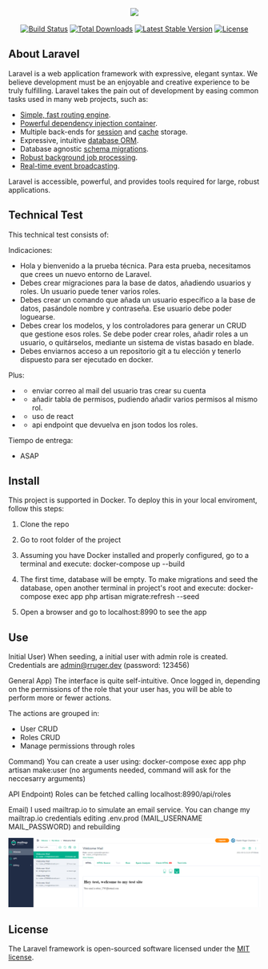 <p align="center"><a href="https://laravel.com" target="_blank"><img src="https://raw.githubusercontent.com/laravel/art/master/logo-lockup/5%20SVG/2%20CMYK/1%20Full%20Color/laravel-logolockup-cmyk-red.svg" width="400"></a></p>

<p align="center">
<a href="https://travis-ci.org/laravel/framework"><img src="https://travis-ci.org/laravel/framework.svg" alt="Build Status"></a>
<a href="https://packagist.org/packages/laravel/framework"><img src="https://img.shields.io/packagist/dt/laravel/framework" alt="Total Downloads"></a>
<a href="https://packagist.org/packages/laravel/framework"><img src="https://img.shields.io/packagist/v/laravel/framework" alt="Latest Stable Version"></a>
<a href="https://packagist.org/packages/laravel/framework"><img src="https://img.shields.io/packagist/l/laravel/framework" alt="License"></a>
</p>

## About Laravel

Laravel is a web application framework with expressive, elegant syntax. We believe development must be an enjoyable and creative experience to be truly fulfilling. Laravel takes the pain out of development by easing common tasks used in many web projects, such as:

- [Simple, fast routing engine](https://laravel.com/docs/routing).
- [Powerful dependency injection container](https://laravel.com/docs/container).
- Multiple back-ends for [session](https://laravel.com/docs/session) and [cache](https://laravel.com/docs/cache) storage.
- Expressive, intuitive [database ORM](https://laravel.com/docs/eloquent).
- Database agnostic [schema migrations](https://laravel.com/docs/migrations).
- [Robust background job processing](https://laravel.com/docs/queues).
- [Real-time event broadcasting](https://laravel.com/docs/broadcasting).

Laravel is accessible, powerful, and provides tools required for large, robust applications.

## Technical Test

This technical test consists of:

Indicaciones:
- Hola y bienvenido a la prueba técnica. Para esta prueba, necesitamos que
    crees un nuevo entorno de Laravel.
- Debes crear migraciones para la base de datos, añadiendo usuarios y roles.
    Un usuario puede tener varios roles.
- Debes crear un comando que añada un usuario específico a la base de datos,
    pasándole nombre y contraseña. Ese usuario debe poder loguearse.
- Debes crear los modelos, y los controladores para generar un CRUD que
    gestione esos roles. Se debe poder crear roles, añadir roles a un usuario, o
    quitárselos, mediante un sistema de vistas basado en blade.
- Debes enviarnos acceso a un repositorio git a tu elección y tenerlo dispuesto
    para ser ejecutado en docker.

Plus:
- + enviar correo al mail del usuario tras crear su cuenta
- + añadir tabla de permisos, pudiendo añadir varios permisos al mismo rol.
- + uso de react
- + api endpoint que devuelva en json todos los roles.

Tiempo de entrega:
- ASAP


## Install

This project is supported in Docker.
To deploy this in your local enviroment, follow this steps:

1) Clone the repo

2) Go to root folder of the project

3) Assuming you have Docker installed and properly configured, go to a terminal and execute: docker-compose up --build

4) The first time, database will be empty. To make migrations and seed the database, open another terminal in project's root and execute: docker-compose exec app php artisan migrate:refresh --seed  

5) Open a browser and go to localhost:8990 to see the app


## Use

Initial User) When seeding, a initial user with admin role is created. Credentials are admin@rruger.dev (password: 123456)

General App) The interface is quite self-intuitive. Once logged in, depending on the permissions of the role that your user has, you will be able to perform more or fewer actions.

The actions are grouped in:

- User CRUD
- Roles CRUD
- Manage permissions through roles


Command) You can create a user using: docker-compose exec app php artisan make:user (no arguments needed, command will ask for the neccesarry arguments) 

API Endpoint) Roles can be fetched calling localhost:8990/api/roles

Email) I used mailtrap.io to simulate an email service. You can change my mailtrap.io credentials editing .env.prod (MAIL_USERNAME MAIL_PASSWORD) and rebuilding

![Alt text](./emailing.png?raw=true "Emails sended by this app")



## License

The Laravel framework is open-sourced software licensed under the [MIT license](https://opensource.org/licenses/MIT).
